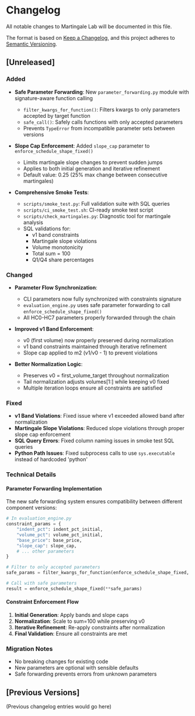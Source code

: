 # Changelog

All notable changes to Martingale Lab will be documented in this file.

The format is based on [Keep a Changelog](https://keepachangelog.com/en/1.0.0/),
and this project adheres to [Semantic Versioning](https://semver.org/spec/v2.0.0.html).

## [Unreleased]

### Added
- **Safe Parameter Forwarding**: New `parameter_forwarding.py` module with signature-aware function calling
  - `filter_kwargs_for_function()`: Filters kwargs to only parameters accepted by target function
  - `safe_call()`: Safely calls functions with only accepted parameters
  - Prevents `TypeError` from incompatible parameter sets between versions

- **Slope Cap Enforcement**: Added `slope_cap` parameter to `enforce_schedule_shape_fixed()`
  - Limits martingale slope changes to prevent sudden jumps
  - Applies to both initial generation and iterative refinement
  - Default value: 0.25 (25% max change between consecutive martingales)

- **Comprehensive Smoke Tests**:
  - `scripts/smoke_test.py`: Full validation suite with SQL queries
  - `scripts/ci_smoke_test.sh`: CI-ready smoke test script
  - `scripts/check_martingales.py`: Diagnostic tool for martingale analysis
  - SQL validations for:
    - v1 band constraints
    - Martingale slope violations
    - Volume monotonicity
    - Total sum = 100
    - Q1/Q4 share percentages

### Changed
- **Parameter Flow Synchronization**:
  - CLI parameters now fully synchronized with constraints signature
  - `evaluation_engine.py` uses safe parameter forwarding to call `enforce_schedule_shape_fixed()`
  - All HC0-HC7 parameters properly forwarded through the chain

- **Improved v1 Band Enforcement**:
  - v0 (first volume) now properly preserved during normalization
  - v1 band constraints maintained through iterative refinement
  - Slope cap applied to m2 (v1/v0 - 1) to prevent violations

- **Better Normalization Logic**:
  - Preserves v0 = first_volume_target throughout normalization
  - Tail normalization adjusts volumes[1:] while keeping v0 fixed
  - Multiple iteration loops ensure all constraints are satisfied

### Fixed
- **v1 Band Violations**: Fixed issue where v1 exceeded allowed band after normalization
- **Martingale Slope Violations**: Reduced slope violations through proper slope cap enforcement
- **SQL Query Errors**: Fixed column naming issues in smoke test SQL queries
- **Python Path Issues**: Fixed subprocess calls to use `sys.executable` instead of hardcoded 'python'

### Technical Details

#### Parameter Forwarding Implementation
The new safe forwarding system ensures compatibility between different component versions:

```python
# In evaluation_engine.py
constraint_params = {
    "indent_pct": indent_pct_initial,
    "volume_pct": volume_pct_initial,
    "base_price": base_price,
    "slope_cap": slope_cap,
    # ... other parameters
}

# Filter to only accepted parameters
safe_params = filter_kwargs_for_function(enforce_schedule_shape_fixed, constraint_params)

# Call with safe parameters
result = enforce_schedule_shape_fixed(**safe_params)
```

#### Constraint Enforcement Flow
1. **Initial Generation**: Apply bands and slope caps
2. **Normalization**: Scale to sum=100 while preserving v0
3. **Iterative Refinement**: Re-apply constraints after normalization
4. **Final Validation**: Ensure all constraints are met

### Migration Notes
- No breaking changes for existing code
- New parameters are optional with sensible defaults
- Safe forwarding prevents errors from unknown parameters

## [Previous Versions]
(Previous changelog entries would go here)